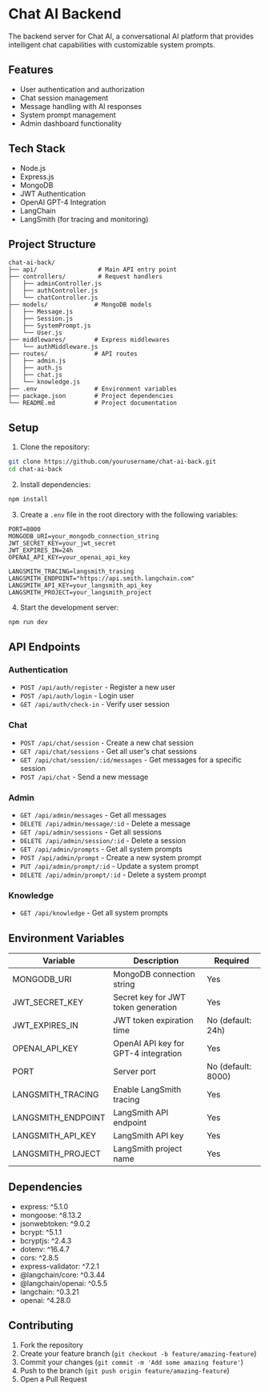 # Chat AI Backend

The backend server for Chat AI, a conversational AI platform that provides intelligent chat capabilities with customizable system prompts.

## Features

- User authentication and authorization
- Chat session management
- Message handling with AI responses
- System prompt management
- Admin dashboard functionality

## Tech Stack

- Node.js
- Express.js
- MongoDB
- JWT Authentication
- OpenAI GPT-4 Integration
- LangChain
- LangSmith (for tracing and monitoring)

## Project Structure

```
chat-ai-back/
├── api/                 # Main API entry point
├── controllers/         # Request handlers
│   ├── adminController.js
│   ├── authController.js
│   └── chatController.js
├── models/             # MongoDB models
│   ├── Message.js
│   ├── Session.js
│   ├── SystemPrompt.js
│   └── User.js
├── middlewares/        # Express middlewares
│   └── authMiddleware.js
├── routes/             # API routes
│   ├── admin.js
│   ├── auth.js
│   ├── chat.js
│   └── knowledge.js
├── .env                # Environment variables
├── package.json        # Project dependencies
└── README.md           # Project documentation
```

## Setup

1. Clone the repository:

```bash
git clone https://github.com/yourusername/chat-ai-back.git
cd chat-ai-back
```

2. Install dependencies:

```bash
npm install
```

3. Create a `.env` file in the root directory with the following variables:

```env
PORT=8000
MONGODB_URI=your_mongodb_connection_string
JWT_SECRET_KEY=your_jwt_secret
JWT_EXPIRES_IN=24h
OPENAI_API_KEY=your_openai_api_key

LANGSMITH_TRACING=langsmith_trasing
LANGSMITH_ENDPOINT="https://api.smith.langchain.com"
LANGSMITH_API_KEY=your_langsmith_api_key
LANGSMITH_PROJECT=your_langsmith_project
```

4. Start the development server:

```bash
npm run dev
```

## API Endpoints

### Authentication

- `POST /api/auth/register` - Register a new user
- `POST /api/auth/login` - Login user
- `GET /api/auth/check-in` - Verify user session

### Chat

- `POST /api/chat/session` - Create a new chat session
- `GET /api/chat/sessions` - Get all user's chat sessions
- `GET /api/chat/session/:id/messages` - Get messages for a specific session
- `POST /api/chat` - Send a new message

### Admin

- `GET /api/admin/messages` - Get all messages
- `DELETE /api/admin/message/:id` - Delete a message
- `GET /api/admin/sessions` - Get all sessions
- `DELETE /api/admin/session/:id` - Delete a session
- `GET /api/admin/prompts` - Get all system prompts
- `POST /api/admin/prompt` - Create a new system prompt
- `PUT /api/admin/prompt/:id` - Update a system prompt
- `DELETE /api/admin/prompt/:id` - Delete a system prompt

### Knowledge

- `GET /api/knowledge` - Get all system prompts

## Environment Variables

| Variable           | Description                          | Required           |
| ------------------ | ------------------------------------ | ------------------ |
| MONGODB_URI        | MongoDB connection string            | Yes                |
| JWT_SECRET_KEY     | Secret key for JWT token generation  | Yes                |
| JWT_EXPIRES_IN     | JWT token expiration time            | No (default: 24h)  |
| OPENAI_API_KEY     | OpenAI API key for GPT-4 integration | Yes                |
| PORT               | Server port                          | No (default: 8000) |
| LANGSMITH_TRACING  | Enable LangSmith tracing             | Yes                |
| LANGSMITH_ENDPOINT | LangSmith API endpoint               | Yes                |
| LANGSMITH_API_KEY  | LangSmith API key                    | Yes                |
| LANGSMITH_PROJECT  | LangSmith project name               | Yes                |

## Dependencies

- express: ^5.1.0
- mongoose: ^8.13.2
- jsonwebtoken: ^9.0.2
- bcrypt: ^5.1.1
- bcryptjs: ^2.4.3
- dotenv: ^16.4.7
- cors: ^2.8.5
- express-validator: ^7.2.1
- @langchain/core: ^0.3.44
- @langchain/openai: ^0.5.5
- langchain: ^0.3.21
- openai: ^4.28.0

## Contributing

1. Fork the repository
2. Create your feature branch (`git checkout -b feature/amazing-feature`)
3. Commit your changes (`git commit -m 'Add some amazing feature'`)
4. Push to the branch (`git push origin feature/amazing-feature`)
5. Open a Pull Request

